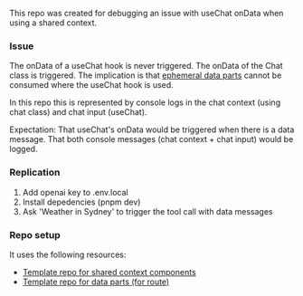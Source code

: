 This repo was created for debugging an issue with useChat onData when using a shared context.

### Issue

The onData of a useChat hook is never triggered. The onData of the Chat class is triggered. The implication is that [ephemeral data parts](https://ai-sdk.dev/docs/ai-sdk-ui/streaming-data#transient-data-parts-ephemeral) cannot be consumed where the useChat hook is used.

In this repo this is represented by console logs in the chat context (using chat class) and chat input (useChat).

Expectation: That useChat's onData would be triggered when there is a data message. That both console messages (chat context + chat input) would be logged.

### Replication

1. Add openai key to .env.local
2. Install depedencies (pnpm dev)
3. Ask 'Weather in Sydney' to trigger the tool call with data messages

### Repo setup

It uses the following resources:

- [Template repo for shared context components](https://github.com/vercel/ai/tree/main/examples/next-openai/app/use-chat-shared-context)
- [Template repo for data parts (for route)](https://github.com/vercel/ai/blob/main/examples/next-openai/app/api/use-chat-data-ui-parts/route.ts)
